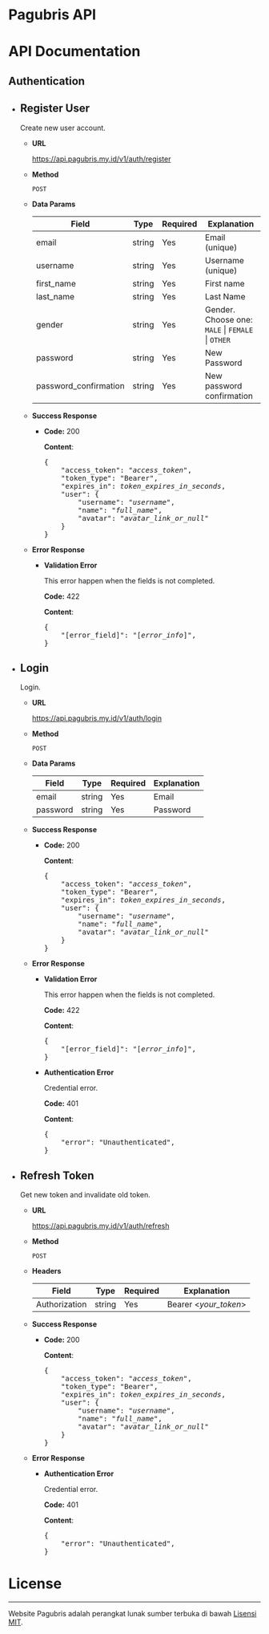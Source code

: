 # Pagubris API

# API Documentation

## Authentication

-   ## Register User

    Create new user account.

    -   **URL**

        https://api.pagubris.my.id/v1/auth/register

    -   **Method**

        `POST`

    -   **Data Params**

        | Field                 | Type   | Required | Explanation                                            |
        | --------------------- | ------ | -------- | ------------------------------------------------------ |
        | email                 | string | Yes      | Email (unique)                                         |
        | username              | string | Yes      | Username (unique)                                      |
        | first_name            | string | Yes      | First name                                             |
        | last_name             | string | Yes      | Last Name                                              |
        | gender                | string | Yes      | Gender. Choose one: <br> `MALE` \| `FEMALE` \| `OTHER` |
        | password              | string | Yes      | New Password                                           |
        | password_confirmation | string | Yes      | New password confirmation                              |

    -   **Success Response**

        -   **Code:** 200

            **Content**:

            <pre>
            {
                "access_token": "<i>access_token</i>",
                "token_type": "Bearer",
                "expires_in": <i>token_expires_in_seconds</i>,
                "user": {
                    "username": "<i>username</i>",
                    "name": "<i>full_name</i>",
                    "avatar": "<i>avatar_link_or_null</i>"
                }
            }
            </pre>

    -   **Error Response**

        -   **Validation Error**

            This error happen when the fields is not completed.

            **Code:** 422

            **Content**:

            <pre>
            {
                "[error_field]": "[<i>error_info</i>]",
            }
            </pre>

-   ## Login

    Login.

    -   **URL**

        https://api.pagubris.my.id/v1/auth/login

    -   **Method**

        `POST`

    -   **Data Params**

        | Field    | Type   | Required | Explanation |
        | -------- | ------ | -------- | ----------- |
        | email    | string | Yes      | Email       |
        | password | string | Yes      | Password    |

    -   **Success Response**

        -   **Code:** 200

            **Content**:

            <pre>
            {
                "access_token": "<i>access_token</i>",
                "token_type": "Bearer",
                "expires_in": <i>token_expires_in_seconds</i>,
                "user": {
                    "username": "<i>username</i>",
                    "name": "<i>full_name</i>",
                    "avatar": "<i>avatar_link_or_null</i>"
                }
            }
            </pre>

    -   **Error Response**

        -   **Validation Error**

            This error happen when the fields is not completed.

            **Code:** 422

            **Content**:

            <pre>
            {
                "[error_field]": "[<i>error_info</i>]",
            }
            </pre>

        -   **Authentication Error**

            Credential error.

            **Code:** 401

            **Content**:

            <pre>
            {
                "error": "Unauthenticated",
            }
            </pre>

-   ## Refresh Token

    Get new token and invalidate old token.

    -   **URL**

        https://api.pagubris.my.id/v1/auth/refresh

    -   **Method**

        `POST`

    -   **Headers**

        | Field         | Type   | Required | Explanation           |
        | ------------- | ------ | -------- | --------------------- |
        | Authorization | string | Yes      | Bearer <_your_token_> |

    -   **Success Response**

        -   **Code:** 200

            **Content**:

            <pre>
            {
                "access_token": "<i>access_token</i>",
                "token_type": "Bearer",
                "expires_in": <i>token_expires_in_seconds</i>,
                "user": {
                    "username": "<i>username</i>",
                    "name": "<i>full_name</i>",
                    "avatar": "<i>avatar_link_or_null</i>"
                }
            }
            </pre>

    -   **Error Response**

        -   **Authentication Error**

            Credential error.

            **Code:** 401

            **Content**:

            <pre>
            {
                "error": "Unauthenticated",
            }
            </pre>

# License

---

Website Pagubris adalah perangkat lunak sumber terbuka di bawah [Lisensi MIT](https://opensource.org/licenses/MIT).
